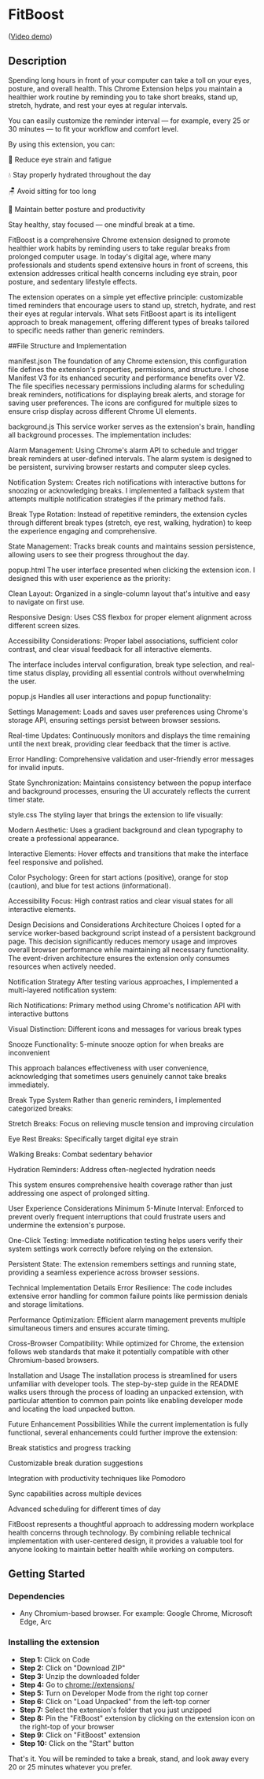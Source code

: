 # FitBoost

([Video demo](https://youtu.be/9pcToFSSlQ8?si=Puibx7Qw1aSG7SHR))

## Description

Spending long hours in front of your computer can take a toll on your eyes, posture, and overall health. This Chrome Extension helps you maintain a healthier work routine by reminding you to take short breaks, stand up, stretch, hydrate, and rest your eyes at regular intervals.

You can easily customize the reminder interval — for example, every 25 or 30 minutes — to fit your workflow and comfort level.

By using this extension, you can:

👀 Reduce eye strain and fatigue

💧 Stay properly hydrated throughout the day

🪑 Avoid sitting for too long

💪 Maintain better posture and productivity

Stay healthy, stay focused — one mindful break at a time.


FitBoost is a comprehensive Chrome extension designed to promote healthier work habits by reminding users to take regular breaks from prolonged computer usage. In today's digital age, where many professionals and students spend extensive hours in front of screens, this extension addresses critical health concerns including eye strain, poor posture, and sedentary lifestyle effects.

The extension operates on a simple yet effective principle: customizable timed reminders that encourage users to stand up, stretch, hydrate, and rest their eyes at regular intervals. What sets FitBoost apart is its intelligent approach to break management, offering different types of breaks tailored to specific needs rather than generic reminders.

##File Structure and Implementation

manifest.json
The foundation of any Chrome extension, this configuration file defines the extension's properties, permissions, and structure. I chose Manifest V3 for its enhanced security and performance benefits over V2. The file specifies necessary permissions including alarms for scheduling break reminders, notifications for displaying break alerts, and storage for saving user preferences. The icons are configured for multiple sizes to ensure crisp display across different Chrome UI elements.

background.js
This service worker serves as the extension's brain, handling all background processes. The implementation includes:

Alarm Management: Using Chrome's alarm API to schedule and trigger break reminders at user-defined intervals. The alarm system is designed to be persistent, surviving browser restarts and computer sleep cycles.

Notification System: Creates rich notifications with interactive buttons for snoozing or acknowledging breaks. I implemented a fallback system that attempts multiple notification strategies if the primary method fails.

Break Type Rotation: Instead of repetitive reminders, the extension cycles through different break types (stretch, eye rest, walking, hydration) to keep the experience engaging and comprehensive.

State Management: Tracks break counts and maintains session persistence, allowing users to see their progress throughout the day.

popup.html
The user interface presented when clicking the extension icon. I designed this with user experience as the priority:

Clean Layout: Organized in a single-column layout that's intuitive and easy to navigate on first use.

Responsive Design: Uses CSS flexbox for proper element alignment across different screen sizes.

Accessibility Considerations: Proper label associations, sufficient color contrast, and clear visual feedback for all interactive elements.

The interface includes interval configuration, break type selection, and real-time status display, providing all essential controls without overwhelming the user.

popup.js
Handles all user interactions and popup functionality:

Settings Management: Loads and saves user preferences using Chrome's storage API, ensuring settings persist between browser sessions.

Real-time Updates: Continuously monitors and displays the time remaining until the next break, providing clear feedback that the timer is active.

Error Handling: Comprehensive validation and user-friendly error messages for invalid inputs.

State Synchronization: Maintains consistency between the popup interface and background processes, ensuring the UI accurately reflects the current timer state.

style.css
The styling layer that brings the extension to life visually:

Modern Aesthetic: Uses a gradient background and clean typography to create a professional appearance.

Interactive Elements: Hover effects and transitions that make the interface feel responsive and polished.

Color Psychology: Green for start actions (positive), orange for stop (caution), and blue for test actions (informational).

Accessibility Focus: High contrast ratios and clear visual states for all interactive elements.

Design Decisions and Considerations
Architecture Choices
I opted for a service worker-based background script instead of a persistent background page. This decision significantly reduces memory usage and improves overall browser performance while maintaining all necessary functionality. The event-driven architecture ensures the extension only consumes resources when actively needed.

Notification Strategy
After testing various approaches, I implemented a multi-layered notification system:

Rich Notifications: Primary method using Chrome's notification API with interactive buttons

Visual Distinction: Different icons and messages for various break types

Snooze Functionality: 5-minute snooze option for when breaks are inconvenient

This approach balances effectiveness with user convenience, acknowledging that sometimes users genuinely cannot take breaks immediately.

Break Type System
Rather than generic reminders, I implemented categorized breaks:

Stretch Breaks: Focus on relieving muscle tension and improving circulation

Eye Rest Breaks: Specifically target digital eye strain

Walking Breaks: Combat sedentary behavior

Hydration Reminders: Address often-neglected hydration needs

This system ensures comprehensive health coverage rather than just addressing one aspect of prolonged sitting.

User Experience Considerations
Minimum 5-Minute Interval: Enforced to prevent overly frequent interruptions that could frustrate users and undermine the extension's purpose.

One-Click Testing: Immediate notification testing helps users verify their system settings work correctly before relying on the extension.

Persistent State: The extension remembers settings and running state, providing a seamless experience across browser sessions.

Technical Implementation Details
Error Resilience: The code includes extensive error handling for common failure points like permission denials and storage limitations.

Performance Optimization: Efficient alarm management prevents multiple simultaneous timers and ensures accurate timing.

Cross-Browser Compatibility: While optimized for Chrome, the extension follows web standards that make it potentially compatible with other Chromium-based browsers.

Installation and Usage
The installation process is streamlined for users unfamiliar with developer tools. The step-by-step guide in the README walks users through the process of loading an unpacked extension, with particular attention to common pain points like enabling developer mode and locating the load unpacked button.

Future Enhancement Possibilities
While the current implementation is fully functional, several enhancements could further improve the extension:

Break statistics and progress tracking

Customizable break duration suggestions

Integration with productivity techniques like Pomodoro

Sync capabilities across multiple devices

Advanced scheduling for different times of day

FitBoost represents a thoughtful approach to addressing modern workplace health concerns through technology. By combining reliable technical implementation with user-centered design, it provides a valuable tool for anyone looking to maintain better health while working on computers.

## Getting Started

### Dependencies

* Any Chromium-based browser. For example: Google Chrome, Microsoft Edge, Arc

### Installing the extension

* **Step 1:** Click on Code
* **Step 2:** Click on "Download ZIP"
* **Step 3:** Unzip the downloaded folder
* **Step 4:** Go to [chrome://extensions/](chrome://extensions/)
* **Step 5:** Turn on Developer Mode from the right top corner
* **Step 6:** Click on "Load Unpacked" from the left-top corner
* **Step 7:** Select the extension's folder that you just unzipped
* **Step 8:** Pin the "FitBoost" extension by clicking on the extension icon on the right-top of your browser
* **Step 9:** Click on "FitBoost" extension
* **Step 10:** Click on the "Start" button

That's it. You will be reminded to take a break, stand, and look away every 20 or 25 minutes whatever you prefer.

